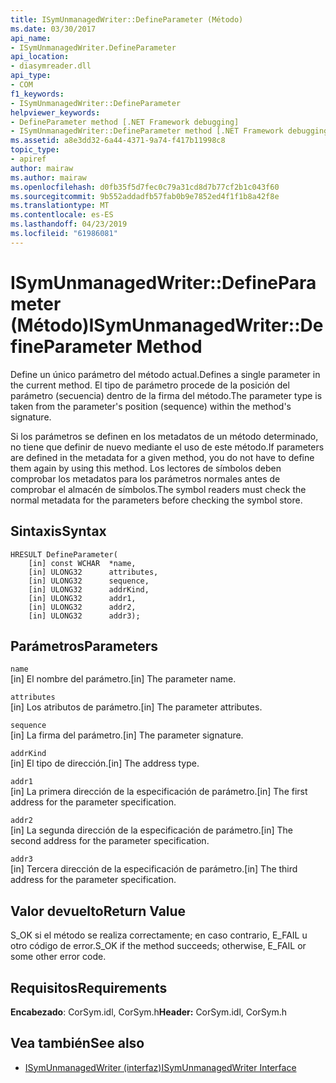 ```yaml
---
title: ISymUnmanagedWriter::DefineParameter (Método)
ms.date: 03/30/2017
api_name:
- ISymUnmanagedWriter.DefineParameter
api_location:
- diasymreader.dll
api_type:
- COM
f1_keywords:
- ISymUnmanagedWriter::DefineParameter
helpviewer_keywords:
- DefineParameter method [.NET Framework debugging]
- ISymUnmanagedWriter::DefineParameter method [.NET Framework debugging]
ms.assetid: a8e3dd32-6a44-4371-9a74-f417b11998c8
topic_type:
- apiref
author: mairaw
ms.author: mairaw
ms.openlocfilehash: d0fb35f5d7fec0c79a31cd8d7b77cf2b1c043f60
ms.sourcegitcommit: 9b552addadfb57fab0b9e7852ed4f1f1b8a42f8e
ms.translationtype: MT
ms.contentlocale: es-ES
ms.lasthandoff: 04/23/2019
ms.locfileid: "61986081"
---
```

# <a name="isymunmanagedwriterdefineparameter-method"></a><span data-ttu-id="ca523-102">ISymUnmanagedWriter::DefineParameter (Método)</span><span class="sxs-lookup"><span data-stu-id="ca523-102">ISymUnmanagedWriter::DefineParameter Method</span></span>
<span data-ttu-id="ca523-103">Define un único parámetro del método actual.</span><span class="sxs-lookup"><span data-stu-id="ca523-103">Defines a single parameter in the current method.</span></span> <span data-ttu-id="ca523-104">El tipo de parámetro procede de la posición del parámetro (secuencia) dentro de la firma del método.</span><span class="sxs-lookup"><span data-stu-id="ca523-104">The parameter type is taken from the parameter's position (sequence) within the method's signature.</span></span>  
  
 <span data-ttu-id="ca523-105">Si los parámetros se definen en los metadatos de un método determinado, no tiene que definir de nuevo mediante el uso de este método.</span><span class="sxs-lookup"><span data-stu-id="ca523-105">If parameters are defined in the metadata for a given method, you do not have to define them again by using this method.</span></span> <span data-ttu-id="ca523-106">Los lectores de símbolos deben comprobar los metadatos para los parámetros normales antes de comprobar el almacén de símbolos.</span><span class="sxs-lookup"><span data-stu-id="ca523-106">The symbol readers must check the normal metadata for the parameters before checking the symbol store.</span></span>  
  
## <a name="syntax"></a><span data-ttu-id="ca523-107">Sintaxis</span><span class="sxs-lookup"><span data-stu-id="ca523-107">Syntax</span></span>  
  
```  
HRESULT DefineParameter(  
    [in] const WCHAR  *name,  
    [in] ULONG32      attributes,  
    [in] ULONG32      sequence,  
    [in] ULONG32      addrKind,  
    [in] ULONG32      addr1,  
    [in] ULONG32      addr2,  
    [in] ULONG32      addr3);  
```  
  
## <a name="parameters"></a><span data-ttu-id="ca523-108">Parámetros</span><span class="sxs-lookup"><span data-stu-id="ca523-108">Parameters</span></span>  
 `name`  
 <span data-ttu-id="ca523-109">[in] El nombre del parámetro.</span><span class="sxs-lookup"><span data-stu-id="ca523-109">[in] The parameter name.</span></span>  
  
 `attributes`  
 <span data-ttu-id="ca523-110">[in] Los atributos de parámetro.</span><span class="sxs-lookup"><span data-stu-id="ca523-110">[in] The parameter attributes.</span></span>  
  
 `sequence`  
 <span data-ttu-id="ca523-111">[in] La firma del parámetro.</span><span class="sxs-lookup"><span data-stu-id="ca523-111">[in] The parameter signature.</span></span>  
  
 `addrKind`  
 <span data-ttu-id="ca523-112">[in] El tipo de dirección.</span><span class="sxs-lookup"><span data-stu-id="ca523-112">[in] The address type.</span></span>  
  
 `addr1`  
 <span data-ttu-id="ca523-113">[in] La primera dirección de la especificación de parámetro.</span><span class="sxs-lookup"><span data-stu-id="ca523-113">[in] The first address for the parameter specification.</span></span>  
  
 `addr2`  
 <span data-ttu-id="ca523-114">[in] La segunda dirección de la especificación de parámetro.</span><span class="sxs-lookup"><span data-stu-id="ca523-114">[in] The second address for the parameter specification.</span></span>  
  
 `addr3`  
 <span data-ttu-id="ca523-115">[in] Tercera dirección de la especificación de parámetro.</span><span class="sxs-lookup"><span data-stu-id="ca523-115">[in] The third address for the parameter specification.</span></span>  
  
## <a name="return-value"></a><span data-ttu-id="ca523-116">Valor devuelto</span><span class="sxs-lookup"><span data-stu-id="ca523-116">Return Value</span></span>  
 <span data-ttu-id="ca523-117">S_OK si el método se realiza correctamente; en caso contrario, E_FAIL u otro código de error.</span><span class="sxs-lookup"><span data-stu-id="ca523-117">S_OK if the method succeeds; otherwise, E_FAIL or some other error code.</span></span>  
  
## <a name="requirements"></a><span data-ttu-id="ca523-118">Requisitos</span><span class="sxs-lookup"><span data-stu-id="ca523-118">Requirements</span></span>  
 <span data-ttu-id="ca523-119">**Encabezado**: CorSym.idl, CorSym.h</span><span class="sxs-lookup"><span data-stu-id="ca523-119">**Header:** CorSym.idl, CorSym.h</span></span>  
  
## <a name="see-also"></a><span data-ttu-id="ca523-120">Vea también</span><span class="sxs-lookup"><span data-stu-id="ca523-120">See also</span></span>

- [<span data-ttu-id="ca523-121">ISymUnmanagedWriter (interfaz)</span><span class="sxs-lookup"><span data-stu-id="ca523-121">ISymUnmanagedWriter Interface</span></span>](../../../../docs/framework/unmanaged-api/diagnostics/isymunmanagedwriter-interface.md)
